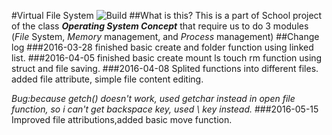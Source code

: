#Virtual File System
![Build](https://img.shields.io/appveyor/ci/gruntjs/grunt/master.svg?style=flat)
##What is this?
This is a part of School project of the class ***Operating System Concept*** that require us to do 3 modules (*File* System, *Memory* management, and *Process* management)
##Change log
###2016-03-28
finished basic create and folder function using linked list.
###2016-04-05
finished basic create mount ls touch rm function using struct and file saving.
###2016-04-08
Splited functions into different files.
added file attribute, simple file content editing.

*Bug:because getch() doesn't work, used getchar instead in open file function, so i can't get backspace key, used \ key instead.*
###2016-05-15
Improved file attributions,added basic move function.
